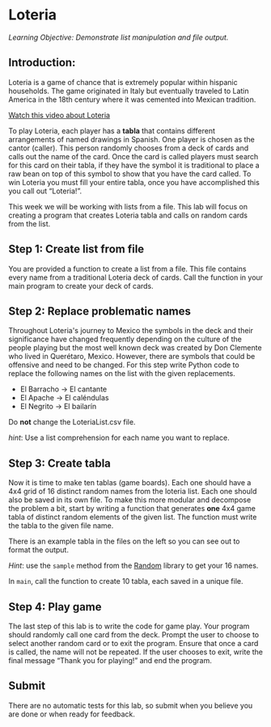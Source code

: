 # Loteria

_Learning Objective: Demonstrate list manipulation and file output._

## Introduction:
Loteria is a game of chance that is extremely popular within hispanic households. The game originated in Italy but eventually traveled to Latin America in the 18th century where it was cemented into Mexican tradition.

[Watch this video about Loteria](https://youtu.be/QbAuUVe0W9c?si=EEvrw__MGePcL7B4)

To play Loteria, each player has a **tabla** that contains different arrangements of named drawings in Spanish. One player is chosen as the cantor (caller). This person randomly chooses from a deck of cards and calls out the name of the card. Once the card is called players must search for this card on their tabla, if they have the symbol it is traditional to place a raw bean on top of this symbol to show that you have the card called. To win Loteria you must fill your entire tabla, once you have accomplished this you call out “Loteria!”.

This week we will be working with lists from a file. This lab will focus on creating a program that creates Loteria tabla and calls on random cards from the list.

Step 1: Create list from file
------------------------------

You are provided a function to create a list from a file. This file contains every name from a traditional Loteria deck of cards. Call the function in your main program to create your deck of cards.

Step 2: Replace problematic names
---------------------------------

Throughout Loteria's journey to Mexico the symbols in the deck and their significance have changed frequently depending on the culture of the people playing but the most well known deck was created by Don Clemente who lived in Querétaro, Mexico. However, there are symbols that could be offensive and need to be changed. For this step write Python code to replace the following names on the list with the given replacements.

*   El Barracho → El cantante
*   El Apache → El caléndulas
*   El Negrito → El bailarín

Do **not** change the LoteriaList.csv file.

_hint_: Use a list comprehension for each name you want to replace.

Step 3: Create tabla
--------------------

Now it is time to make ten tablas (game boards). Each one should have a 4x4 grid of 16 distinct random names from the loteria list. Each one should also be saved in its own file. To make this more modular and decompose the problem a bit, start by writing a function that generates **one** 4x4 game tabla of distinct random elements of the given list. The function must write the tabla to the given file name.

There is an example tabla in the files on the left so you can see out to format the output.

_Hint_: use the `sample` method from the [Random](https://docs.python.org/3/library/random.html) library to get your 16 names.

In `main`, call the function to create 10 tabla, each saved in a unique file.

Step 4: Play game
-----------------

The last step of this lab is to write the code for game play. Your program should randomly call one card from the deck. Prompt the user to choose to select another random card or to exit the program. Ensure that once a card is called, the name will not be repeated. If the user chooses to exit, write the final message “Thank you for playing!” and end the program.

Submit
------

There are no automatic tests for this lab, so submit when you believe you are done or when ready for feedback.